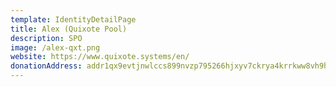 ```yaml
---
template: IdentityDetailPage
title: Alex (Quixote Pool)
description: SPO
image: /alex-qxt.png
website: https://www.quixote.systems/en/
donationAddress: addr1qx9evtjnwlccs899nvzp795266hjxyv7ckrya4krrkww8vh9hzc5q00t5p20fy0j0cvph9rzntsf2ve6mdcpgs4s4alqy5d7lc
---
```

